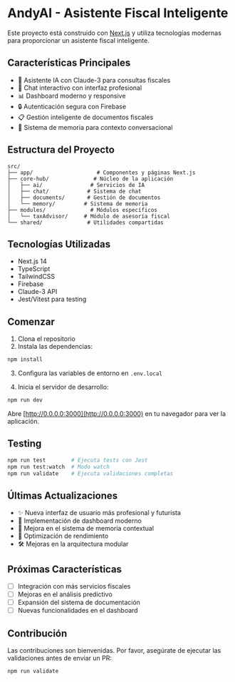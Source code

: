 
# AndyAI - Asistente Fiscal Inteligente

Este proyecto está construido con [Next.js](https://nextjs.org) y utiliza tecnologías modernas para proporcionar un asistente fiscal inteligente.

## Características Principales

- 🤖 Asistente IA con Claude-3 para consultas fiscales
- 💬 Chat interactivo con interfaz profesional
- 📊 Dashboard moderno y responsive
- 🔒 Autenticación segura con Firebase
- 📋 Gestión inteligente de documentos fiscales
- 🧠 Sistema de memoria para contexto conversacional

## Estructura del Proyecto

```
src/
├── app/                    # Componentes y páginas Next.js
├── core-hub/              # Núcleo de la aplicación
│   ├── ai/               # Servicios de IA
│   ├── chat/            # Sistema de chat
│   ├── documents/       # Gestión de documentos
│   └── memory/         # Sistema de memoria
├── modules/              # Módulos específicos
│   └── taxAdvisor/     # Módulo de asesoría fiscal
└── shared/              # Utilidades compartidas
```

## Tecnologías Utilizadas

- Next.js 14
- TypeScript
- TailwindCSS
- Firebase
- Claude-3 API
- Jest/Vitest para testing

## Comenzar

1. Clona el repositorio
2. Instala las dependencias:
```bash
npm install
```

3. Configura las variables de entorno en `.env.local`

4. Inicia el servidor de desarrollo:
```bash
npm run dev
```

Abre [http://0.0.0.0:3000](http://0.0.0.0:3000) en tu navegador para ver la aplicación.

## Testing

```bash
npm run test        # Ejecuta tests con Jest
npm run test:watch  # Modo watch
npm run validate    # Ejecuta validaciones completas
```

## Últimas Actualizaciones

- ✨ Nueva interfaz de usuario más profesional y futurista
- 🎨 Implementación de dashboard moderno
- 🔄 Mejora en el sistema de memoria contextual
- 🚀 Optimización de rendimiento
- 🛠️ Mejoras en la arquitectura modular

## Próximas Características

- [ ] Integración con más servicios fiscales
- [ ] Mejoras en el análisis predictivo
- [ ] Expansión del sistema de documentación
- [ ] Nuevas funcionalidades en el dashboard

## Contribución

Las contribuciones son bienvenidas. Por favor, asegúrate de ejecutar las validaciones antes de enviar un PR:

```bash
npm run validate
```
